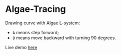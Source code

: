 Algae-Tracing
=============

Drawing curve with [Algae](http://en.wikipedia.org/wiki/L-system#Example_1:_Algae) L-system:

- `A` means step forward;
- `B` means move backward with turning 90 degrees.

Live demo [here](http://codeabbey.github.io/algae-tracing)
